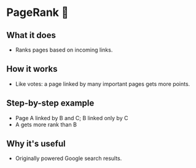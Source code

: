 # PageRank 🔗

## What it does
- Ranks pages based on incoming links.

## How it works
- Like votes: a page linked by many important pages gets more points.

## Step-by-step example
- Page A linked by B and C; B linked only by C
- A gets more rank than B

## Why it's useful
- Originally powered Google search results.
